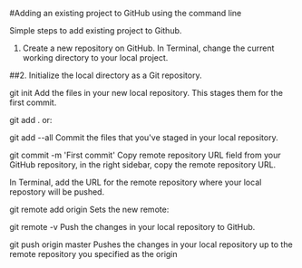 #Adding an existing project to GitHub using the command line

Simple steps to add existing project to Github.

1. Create a new repository on GitHub.
In Terminal, change the current working directory to your local project.

##2. Initialize the local directory as a Git repository.

git init
Add the files in your new local repository. This stages them for the first commit.

git add .
or:

git add --all
Commit the files that you've staged in your local repository.

git commit -m 'First commit'
Copy remote repository URL field from your GitHub repository, in the right sidebar, copy the remote repository URL.

In Terminal, add the URL for the remote repository where your local repostory will be pushed.

git remote add origin <remote repository URL>
Sets the new remote:

git remote -v
Push the changes in your local repository to GitHub.

git push origin master
Pushes the changes in your local repository up to the remote repository you specified as the origin
